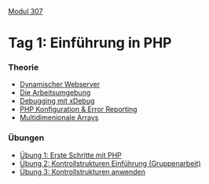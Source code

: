  [Modul 307](/ilv.307)
 
# Tag 1: Einführung in PHP

### Theorie
- [Dynamischer Webserver](/ilv.307/01-modul-307/01-webserver)
- [Die Arbeitsumgebung](/ilv.307/01-modul-307/02-arbeitsumgebung)
- [Debugging mit xDebug](/ilv.307/01-modul-307/05-debugging)
- [PHP Konfiguration & Error Reporting](/ilv.307/01-modul-307/06-php-konfiguration-errorrep)
- [Multidimenionale Arrays](/ilv.307/01-modul-307/07-multidimensionale-arrays)

### Übungen

- [Übung 1: Erste Schritte mit PHP](/ilv.307/01-modul-307/101-erste-schritte-uebung)
- [Übung 2: Kontrollstrukturen Einführung (Gruppenarbeit)](/ilv.307/01-modul-307/102-kontrollstrukturen-einfuhrung)
- [Übung 3: Kontrollstrukturen anwenden](/ilv.307/01-modul-307/103-kontrollstrukturen-anwenden)

<!--
### Lösungen

- [Übung 1: Erste Schritte mit PHP](/ilv.307/01-modul-307/101-loesung)
- [Übung 3: Kontrollstrukturen anwenden](/ilv.307/01-modul-307/103-loesung)
- -->
<!--stackedit_data:
eyJoaXN0b3J5IjpbLTE5NzE5MzE3NjMsLTEzODU1NDMwNDksLT
I1MDQxMzk4MSwtMTk5NzgwNDM5MywxOTUzNjY3MzkxLC0xMTg3
MTg5Nzk5LC0xNjQ0Nzg5MTQyLC0xMTQ1ODA5MDM1XX0=
-->